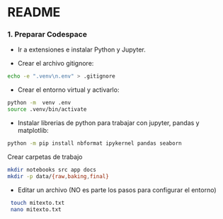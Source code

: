# README
### 1. Preparar Codespace

- Ir a extensiones e instalar Python y Jupyter.

- Crear el archivo gitignore:
```bash
echo -e ".venv\n.env" > .gitignore
```

- Crear el entorno virtual y activarlo:
```bash
python -m  venv .env
source .venv/bin/activate
```

- Instalar librerias de python para trabajar con jupyter, pandas y matplotlib:
```bash
python -m pip install nbformat ipykernel pandas seaborn
```

Crear carpetas de trabajo
```bash
mkdir notebooks src app docs
mkdir -p data/{raw,baking,final}
```

- Editar un archivo (NO es parte los pasos para configurar el entorno)
```bash
 touch mitexto.txt
 nano mitexto.txt
 ```